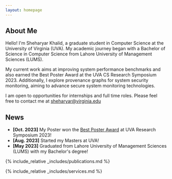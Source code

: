 ```yaml
---
layout: homepage
---
```


## About Me

Hello! I'm Sheharyar Khalid, a graduate student in Computer Science at the University of Virginia (UVA). My academic journey began with a Bachelor of Science in Computer Science from Lahore University of Management Sciences (LUMS).

My current work aims at improving system performance benchmarks and also earned the Best Poster Award at the UVA CS Research Symposium 2023. Additionally, I explore provenance graphs for system security monitoring, aiming to advance secure system monitoring technologies.

I am open to opportunities for internships and full time roles. Please feel free to contact me at [sheharyar@virginia.edu](mailto:sheharyar@virginia.edu)



<!-- ## Research Interests

- **System Security:** System Security, Intrusion Detection, SIEM Systems
- **Hardware (FPGAs):** Hardware based Acceleration, FPGA Applications -->

## News

- **[Oct. 2023]** My Poster won the [Best Poster Award](https://www.engineering.virginia.edu/department/computer-science/blogs/2023-cs-research-symposium-highlights) at UVA Research Symposium 2023!
- **[Aug. 2023]** Started my Masters at UVA!
- **[May  2023]** Graduated from Lahore University of Management Sciences (LUMS) with my Bachelor's degree!


{% include_relative _includes/publications.md %}

{% include_relative _includes/services.md %}


